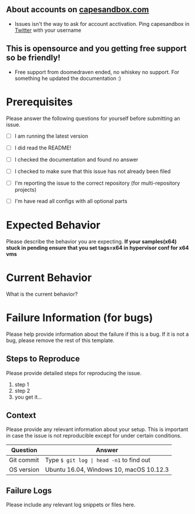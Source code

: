 ## About accounts on [capesandbox.com](https://capesandbox.com/)
* Issues isn't the way to ask for account acctivation. Ping capesandbox in [Twitter](https://twitter.com/capesandbox) with your username

## This is opensource and you getting __free__ support so be friendly!
* Free support from doomedraven ended, no whiskey no support. For something he updated the documentation :)

# Prerequisites

Please answer the following questions for yourself before submitting an issue.

- [ ] I am running the latest version
- [ ] I did read the README!
- [ ] I checked the documentation and found no answer
- [ ] I checked to make sure that this issue has not already been filed
- [ ] I'm reporting the issue to the correct repository (for multi-repository projects)
- [ ] I'm have read all configs with all optional parts


# Expected Behavior

Please describe the behavior you are expecting. __If your samples(x64) stuck in pending ensure that you set tags=x64 in hypervisor conf for x64 vms__

# Current Behavior

What is the current behavior?

# Failure Information (for bugs)

Please help provide information about the failure if this is a bug. If it is not a bug, please remove the rest of this template.

## Steps to Reproduce

Please provide detailed steps for reproducing the issue.

1. step 1
2. step 2
3. you get it...

## Context

Please provide any relevant information about your setup. This is important in case the issue is not reproducible except for under certain conditions.

| Question         | Answer
|------------------|--------------------
| Git commit       | Type `$ git log \| head -n1` to find out
| OS version       | Ubuntu 16.04, Windows 10, macOS 10.12.3

## Failure Logs

Please include any relevant log snippets or files here.
